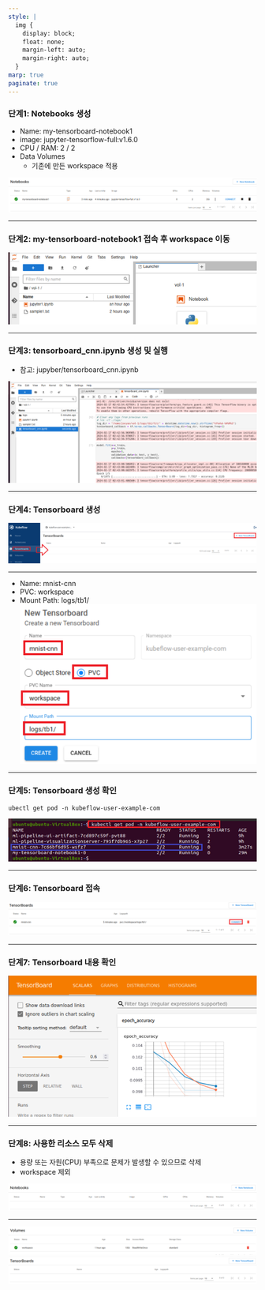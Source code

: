 ```yaml
---
style: |
  img {
    display: block;
    float: none;
    margin-left: auto;
    margin-right: auto;
  }
marp: true
paginate: true
---
```

### 단계1: Notebooks 생성
- Name: my-tensorboard-notebook1
- image: jupyter-tensorflow-full:v1.6.0 
- CPU / RAM: 2 / 2
- Data Volumes
  - 기존에 만든 workspace 적용

![alt text](image-74.png)

---
### 단계2: my-tensorboard-notebook1 접속 후 workspace 이동
![alt text](image-75.png)

---
### 단계3: tensorboard_cnn.ipynb 생성 및 실행 
- 참고: jupyber/tensorboard_cnn.ipynb

![alt text](image-76.png)

---
### 단계4: Tensorboard 생성 
![alt text](image-77.png)

---
- Name: mnist-cnn
- PVC: workspace
- Mount Path: logs/tb1/
![bg right w:600](image-78.png)

---
### 단계5: Tensorboard 생성 확인
```shell
ubectl get pod -n kubeflow-user-example-com
```
![alt text](image-79.png)

---
### 단계6: Tensorboard 접속 
![alt text](image-80.png)

---
### 단계7: Tensorboard 내용 확인 
![alt text](image-81.png)

---
### 단계8: 사용한 리소스 모두 삭제 
- 용량 또는 자원(CPU) 부족으로 문제가 발생할 수 있으므로 삭제 
- workspace 제외 

![alt text](image-72.png)

---
![alt text](image-73.png)
![alt text](image-82.png)



